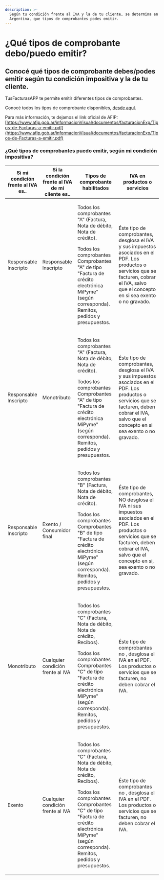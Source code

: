```yaml
---
description: >-
  Según tu condición frente al IVA y la de tu cliente, se determina en
  Argentina, que tipos de comprobantes podes emitir.
---
```


# ¿Qué tipos de comprobante debo/puedo emitir?

## Conocé qué tipos de comprobante debes/podes emitir según tu condición impositiva y la de tu cliente.

TusFacturasAPP te permite emitir diferentes tipos de comprobantes.

Conocé todos los tipos de comprobante disponibles, [desde aquí](parametros/tablas-de-referencia.md).

Para más información, te dejamos el link oficial de AFIP: [https://www.afip.gob.ar/informacionVisual/documentos/facturacionExp/Tipos-de-Facturas-a-emitir.pdf](https://www.afip.gob.ar/informacionVisual/documentos/facturacionExp/Tipos-de-Facturas-a-emitir.pdf)

### ¿Qué tipos de comprobantes puedo emitir, según mi condición impositiva?

| Si mi condición frente al IVA es.. | Si la condición frente al IVA de mi cliente es.. | Tipos de comprobante habilitados                                                                                                                                                                                                           | IVA en productos o servicios                                                                                                                                                                              |
| ---------------------------------- | ------------------------------------------------ | ------------------------------------------------------------------------------------------------------------------------------------------------------------------------------------------------------------------------------------------ | --------------------------------------------------------------------------------------------------------------------------------------------------------------------------------------------------------- |
| Responsable Inscripto              | Responsable Inscripto                            | <p>Todos los comprobantes "A" (Factura, Nota de débito, Nota de crédito).</p><p>Todos los comprobantes Comprobantes "A" de tipo "Factura de crédito electrónica MiPyme" (según corresponda). Remitos, pedidos y presupuestos.  </p>        | Éste tipo de comprobantes, desglosa el IVA y sus impuestos asociados en el PDF. Los productos o servicios que se facturen, cobrar el IVA, salvo que el concepto en si sea exento o no gravado.            |
| Responsable Inscripto              | Monotributo                                      | <p>Todos los comprobantes "A" (Factura, Nota de débito, Nota de crédito).</p><p>Todos los comprobantes Comprobantes "A" de tipo "Factura de crédito electrónica MiPyme" (según corresponda). Remitos, pedidos y presupuestos.</p>          | Éste tipo de comprobantes, desglosa el IVA y sus impuestos asociados en el PDF. Los productos o servicios que se facturen, deben cobrar el IVA, salvo que el concepto en si sea exento o no gravado.      |
| Responsable Inscripto              | Exento / Consumidor final                        | <p>Todos los comprobantes "B" (Factura, Nota de débito, Nota de crédito).</p><p>Todos los comprobantes Comprobantes "B" de tipo "Factura de crédito electrónica MiPyme" (según corresponda). Remitos, pedidos y presupuestos.</p>          | Éste tipo de comprobantes, NO desglosa el IVA ni sus impuestos asociados en el PDF. Los productos o servicios que se facturen, deben cobrar el IVA, salvo que el concepto en si, sea exento o no gravado. |
| Monotributo                        | Cualquier condición frente al IVA                | <p>Todos los comprobantes "C" (Factura, Nota de débito, Nota de crédito, Recibos).</p><p>Todos los comprobantes Comprobantes "C" de tipo "Factura de crédito electrónica MiPyme" (según corresponda). Remitos, pedidos y presupuestos.</p> | Éste tipo de comprobantes no , desglosa el IVA en el PDF. Los productos o servicios que se facturen, no deben cobrar el IVA.                                                                              |
| Exento                             | Cualquier condición frente al IVA                | <p>Todos los comprobantes "C" (Factura, Nota de débito, Nota de crédito, Recibos).</p><p>Todos los comprobantes Comprobantes "C" de tipo "Factura de crédito electrónica MiPyme" (según corresponda). Remitos, pedidos y presupuestos.</p> | Éste tipo de comprobantes no , desglosa el IVA en el PDF. Los productos o servicios que se facturen, no deben cobrar el IVA.                                                                              |
